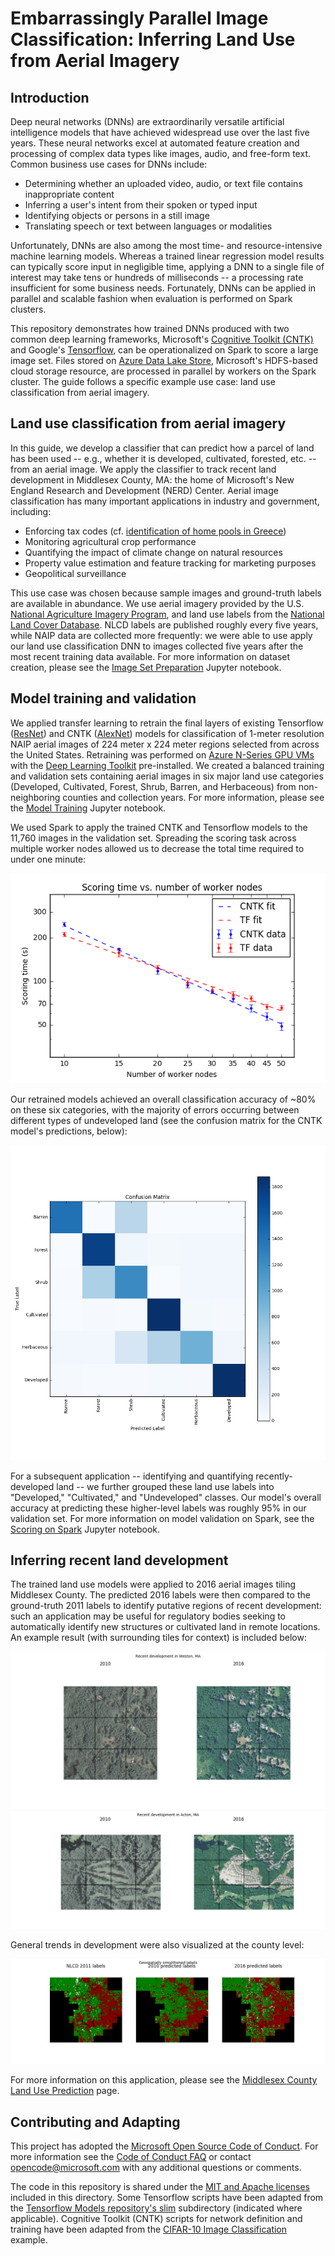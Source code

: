 # Embarrassingly Parallel Image Classification: Inferring Land Use from Aerial Imagery

## Introduction

Deep neural networks (DNNs) are extraordinarily versatile artificial intelligence models that have achieved widespread use over the last five years. These neural networks excel at automated feature creation and processing of complex data types like images, audio, and free-form text. Common business use cases for DNNs include:

- Determining whether an uploaded video, audio, or text file contains inappropriate content
- Inferring a user's intent from their spoken or typed input
- Identifying objects or persons in a still image
- Translating speech or text between languages or modalities

Unfortunately, DNNs are also among the most time- and resource-intensive machine learning models. Whereas a trained linear regression model results can typically score input in negligible time, applying a DNN to a single file of interest may take tens or hundreds of milliseconds -- a processing rate insufficient for some business needs. Fortunately, DNNs can be applied in parallel and scalable fashion when evaluation is performed on Spark clusters.

This repository demonstrates how trained DNNs produced with two common deep learning frameworks, Microsoft's [Cognitive Toolkit (CNTK)](https://github.com/Microsoft/CNTK/wiki) and Google's [Tensorflow](https://github.com/tensorflow/tensorflow), can be operationalized on Spark to score a large image set. Files stored on [Azure Data Lake Store](https://azure.microsoft.com/en-us/services/data-lake-store/), Microsoft's HDFS-based cloud storage resource, are processed in parallel by workers on the Spark cluster. The guide follows a specific example use case: land use classification from aerial imagery.

## Land use classification from aerial imagery

In this guide, we develop a classifier that can predict how a parcel of land has been used -- e.g., whether it is developed, cultivated, forested, etc. -- from an aerial image. We apply the classifier to track recent land development in Middlesex County, MA: the home of Microsoft's New England Research and Development (NERD) Center. Aerial image classification has many important applications in industry and government, including:
- Enforcing tax codes (cf. [identification of home pools in Greece](http://www.nytimes.com/2010/05/02/world/europe/02evasion.html))
- Monitoring agricultural crop performance
- Quantifying the impact of climate change on natural resources
- Property value estimation and feature tracking for marketing purposes
- Geopolitical surveillance

This use case was chosen because sample images and ground-truth labels are available in abundance. We use aerial imagery provided by the U.S. [National Agriculture Imagery Program](https://www.fsa.usda.gov/programs-and-services/aerial-photography/imagery-programs/naip-imagery/), and land use labels from the [National Land Cover Database](https://www.mrlc.gov/). NLCD labels are published roughly every five years, while NAIP data are collected more frequently: we were able to use apply our land use classification DNN to images collected five years after the most recent training data available. For more information on dataset creation, please see the [Image Set Preparation](./image_set_preparation.ipynb) Jupyter notebook.

## Model training and validation

We applied transfer learning to retrain the final layers of existing Tensorflow ([ResNet](https://github.com/tensorflow/models/tree/master/slim)) and CNTK ([AlexNet](https://github.com/Microsoft/CNTK/tree/master/Examples/Image/Detection/FastRCNN)) models for classification of 1-meter resolution NAIP aerial images of 224 meter x 224 meter regions selected from across the United States. Retraining was performed on [Azure N-Series GPU VMs](http://gpu.azure.com/) with the [Deep Learning Toolkit](https://azuremarketplace.microsoft.com/en-us/marketplace/apps/microsoft-ads.dsvm-deep-learning) pre-installed. We created a balanced training and validation sets containing aerial images in six major land use categories (Developed, Cultivated, Forest, Shrub, Barren, and Herbaceous) from non-neighboring counties and collection years. For more information, please see the [Model Training](./model_training.ipynb) Jupyter notebook.

We used Spark to apply the trained CNTK and Tensorflow models to the 11,760 images in the validation set. Spreading the scoring task across multiple worker nodes allowed us to decrease the total time required to under one minute:

<img src="./img/scoring/scaling.png" width="600 px"/>

Our retrained models achieved an overall classification accuracy of ~80% on these six categories, with the majority of errors occurring between different types of undeveloped land (see the confusion matrix for the CNTK model's predictions, below):

<img src="./img/scoring/balanced_cm.png"/>

For a subsequent application -- identifying and quantifying recently-developed land -- we further grouped these land use labels into "Developed," "Cultivated," and "Undeveloped" classes. Our model's overall accuracy at predicting these higher-level labels was roughly 95% in our validation set. For more information on model validation on Spark, see the [Scoring on Spark](./scoring_on_spark.ipynb) Jupyter notebook. 

## Inferring recent land development

The trained land use models were applied to 2016 aerial images tiling Middlesex County. The predicted 2016 labels were then compared to the ground-truth 2011 labels to identify putative regions of recent development: such an application may be useful for regulatory bodies seeking to automatically identify new structures or cultivated land in remote locations. An example result (with surrounding tiles for context) is included below:

<img src="./img/middlesex/20655.png"/>
<img src="./img/middlesex/33308.png"/>

General trends in development were also visualized at the county level:

<img src="./img/middlesex/true_and_predicted_labels_smoothened.png"/>

For more information on this application, please see the [Middlesex County Land Use Prediction](./land_use_prediction.md) page.

## Contributing and Adapting

This project has adopted the [Microsoft Open Source Code of Conduct](https://opensource.microsoft.com/codeofconduct/). For more information see the [Code of Conduct FAQ](https://opensource.microsoft.com/codeofconduct/faq/) or contact [opencode@microsoft.com](mailto:opencode@microsoft.com) with any additional questions or comments.

The code in this repository is shared under the [MIT and Apache licenses](./LICENSE) included in this directory. Some Tensorflow scripts have been adapted from the [Tensorflow Models repository's slim](https://github.com/tensorflow/models/tree/master/slim) subdirectory (indicated where applicable). Cognitive Toolkit (CNTK) scripts for network definition and training have been adapted from the [CIFAR-10 Image Classification](https://github.com/Microsoft/CNTK/tree/master/Examples/Image/Classification/ResNet/Python) example.